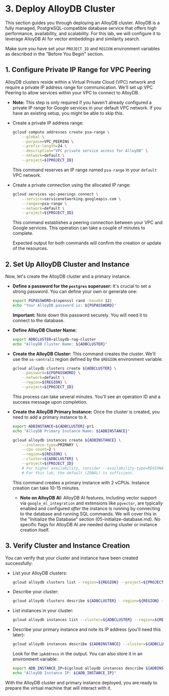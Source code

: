 # 3. Deploy AlloyDB Cluster

This section guides you through deploying an AlloyDB cluster. AlloyDB is a fully managed, PostgreSQL-compatible database service that offers high performance, availability, and scalability. For this lab, we will configure it to leverage AlloyDB AI for vector embeddings and similarity search.

Make sure you have set your `PROJECT_ID` and `REGION` environment variables as described in the "Before You Begin" section.

## 1. Configure Private IP Range for VPC Peering

AlloyDB clusters reside within a Virtual Private Cloud (VPC) network and require a private IP address range for communication. We'll set up VPC Peering to allow services within your VPC to connect to AlloyDB.

*   **Note:** This step is only required if you haven't already configured a private IP range for Google services in your default VPC network. If you have an existing setup, you might be able to skip this.

*   Create a private IP address range:
    ```bash
    gcloud compute addresses create psa-range \
        --global \
        --purpose=VPC_PEERING \
        --prefix-length=24 \
        --description="VPC private service access for AlloyDB" \
        --network=default \
        --project=${PROJECT_ID}
    ```
    This command reserves an IP range named `psa-range` in your `default` VPC network.

*   Create a private connection using the allocated IP range:
    ```bash
    gcloud services vpc-peerings connect \
        --service=servicenetworking.googleapis.com \
        --ranges=psa-range \
        --network=default \
        --project=${PROJECT_ID}
    ```
    This command establishes a peering connection between your VPC and Google services. This operation can take a couple of minutes to complete.

    Expected output for both commands will confirm the creation or update of the resources.

## 2. Set Up AlloyDB Cluster and Instance

Now, let's create the AlloyDB cluster and a primary instance.

*   **Define a password for the `postgres` superuser:**
    It's crucial to set a strong password. You can define your own or generate one:
    ```bash
    export PGPASSWORD=$(openssl rand -base64 12)
    echo "Your AlloyDB password is: ${PGPASSWORD}"
    ```
    **Important:** Note down this password securely. You will need it to connect to the database.

*   **Define AlloyDB Cluster Name:**
    ```bash
    export ADBCLUSTER=alloydb-rag-cluster
    echo "AlloyDB Cluster Name: ${ADBCLUSTER}"
    ```

*   **Create the AlloyDB Cluster:**
    This command creates the cluster. We'll use the `us-central1` region defined by the `$REGION` environment variable.
    ```bash
    gcloud alloydb clusters create ${ADBCLUSTER} \
        --password=${PGPASSWORD} \
        --network=default \
        --region=${REGION} \
        --project=${PROJECT_ID}
    ```
    This process can take several minutes. You'll see an operation ID and a success message upon completion.

*   **Create the AlloyDB Primary Instance:**
    Once the cluster is created, you need to add a primary instance to it.
    ```bash
    export ADBINSTANCE=${ADBCLUSTER}-pr1
    echo "AlloyDB Primary Instance Name: ${ADBINSTANCE}"

    gcloud alloydb instances create ${ADBINSTANCE} \
        --instance-type=PRIMARY \
        --cpu-count=2 \
        --region=${REGION} \
        --cluster=${ADBCLUSTER} \
        --project=${PROJECT_ID}
        # For higher availability, consider --availability-type=REGIONAL
        # For this lab, the default (ZONAL) is sufficient.
    ```
    This command creates a primary instance with 2 vCPUs. Instance creation can take 10-15 minutes.

    *   **Note on AlloyDB AI:** AlloyDB AI features, including vector support via `google_ml_integration` and extensions like `pgvector`, are typically enabled and configured *after* the instance is running by connecting to the database and running SQL commands. We will cover this in the "Initialize the Database" section (05-initialize-database.md). No specific flags for AlloyDB AI are needed during cluster or instance creation itself.

## 3. Verify Cluster and Instance Creation

You can verify that your cluster and instance have been created successfully:

*   List your AlloyDB clusters:
    ```bash
    gcloud alloydb clusters list --region=${REGION} --project=${PROJECT_ID}
    ```
*   Describe your cluster:
    ```bash
    gcloud alloydb clusters describe ${ADBCLUSTER} --region=${REGION} --project=${PROJECT_ID}
    ```
*   List instances in your cluster:
    ```bash
    gcloud alloydb instances list --cluster=${ADBCLUSTER} --region=${REGION} --project=${PROJECT_ID}
    ```
*   Describe your primary instance and note its IP address (you'll need this later):
    ```bash
    gcloud alloydb instances describe ${ADBINSTANCE} --cluster=${ADBCLUSTER} --region=${REGION} --project=${PROJECT_ID}
    ```
    Look for the `ipAddress` in the output. You can also store it in an environment variable:
    ```bash
    export ADB_INSTANCE_IP=$(gcloud alloydb instances describe ${ADBINSTANCE} --cluster=${ADBCLUSTER} --region=${REGION} --project=${PROJECT_ID} --format="value(ipAddress)")
    echo "AlloyDB Instance IP: ${ADB_INSTANCE_IP}"
    ```

With the AlloyDB cluster and primary instance deployed, you are ready to prepare the virtual machine that will interact with it.

